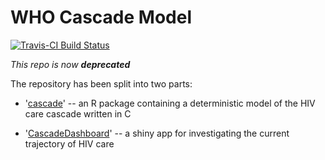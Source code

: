 # WHO Cascade Model

[![Travis-CI Build Status](https://travis-ci.org/jackolney/WhoCascade.svg)](https://travis-ci.org/jackolney/WhoCascade)

_This repo is now **deprecated**_

The repository has been split into two parts:

- '[cascade](https://github.com/jackolney/cascade)' -- an R package containing a deterministic model of the HIV care cascade written in C

- '[CascadeDashboard](https://github.com/jackolney/CascadeDashboard)' -- a shiny app for investigating the current trajectory of HIV care
